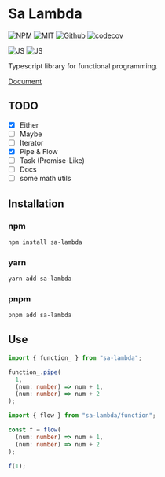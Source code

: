 # Sa Lambda

[![NPM](https://img.shields.io/npm/v/sa-lambda)](https://www.npmjs.com/package/sa-lambda)
![MIT](https://img.shields.io/github/license/soraLib/sa-lambda)
[![Github](https://img.shields.io/badge/Github-232323?logo=github)](https://github.com/soraLib/sa-lambda)
[![codecov](https://codecov.io/gh/soraLib/sa-lambda/branch/main/graph/badge.svg?token=RaeLDeLgm1)](https://codecov.io/gh/soraLib/sa-lambda)

![JS](https://img.shields.io/badge/JS-232323?logo=javascript)
![JS](https://img.shields.io/badge/TS-fcfcfc?logo=typescript)

Typescript library for functional programming.

[Document](https://soralib.github.io/sa-lambda/)

## TODO

- [x] Either
- [ ] Maybe
- [ ] Iterator
- [x] Pipe & Flow
- [ ] Task (Promise-Like)
- [ ] Docs
- [ ] some math utils

## Installation

### npm

```sh
npm install sa-lambda
```

### yarn

```sh
yarn add sa-lambda
```

### pnpm

```sh
pnpm add sa-lambda
```

## Use

```ts
import { function_ } from "sa-lambda";

function_.pipe(
  1,
  (num: number) => num + 1,
  (num: number) => num + 2
);
```

```ts
import { flow } from "sa-lambda/function";

const f = flow(
  (num: number) => num + 1,
  (num: number) => num + 2
);

f(1);
```
